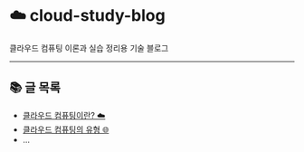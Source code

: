 # ☁️ cloud-study-blog
클라우드 컴퓨팅 이론과 실습 정리용 기술 블로그


---

## 📚 글 목록
- [클라우드 컴퓨팅이란? ☁️](Day01_CloudComputing.md)
- [클라우드 컴퓨팅의 유형 🌐](Day02_CloudComputingTypes.md)
- …
